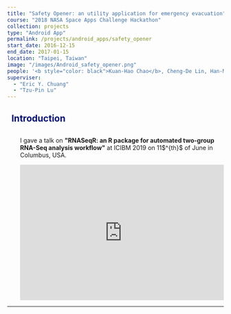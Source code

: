```yaml
---
title: "Safety Opener: an utility application for emergency evacuation"
course: "2018 NASA Space Apps Challenge Hackathon"
collection: projects
type: "Android App"
permalink: /projects/android_apps/safety_opener
start_date: 2016-12-15
end_date: 2017-01-15
location: "Taipei, Taiwan"
image: "/images/Android_safety_opener.png"
people: '<b style="color: black">Kuan-Hao Chao</b>, Cheng-De Lin, Han-Mo Ou'
superviser:
  - "Eric Y. Chuang"
  - "Tzu-Pin Lu"
---
```


<h2 style="color: #000f70"> <i class="fas fa-dot-circle" style="font-size:18px;"></i> &nbsp;&nbsp;Introduction </h2>

<div style="margin-left: 30px">
  <p style="margin-top: 30px">
  I gave a talk on <b>"RNASeqR: an R package for automated two-group RNA-Seq analysis workflow"</b> at ICIBM 2019 on 11$^{th}$ of June in Columbus, USA.
  </p>
  <iframe width="100%" height="315" src="https://www.youtube.com/embed/xvpTAf3OXVc" frameborder="0" allow="accelerometer; autoplay; clipboard-write; encrypted-media; gyroscope; picture-in-picture" allowfullscreen></iframe>
</div>



---
